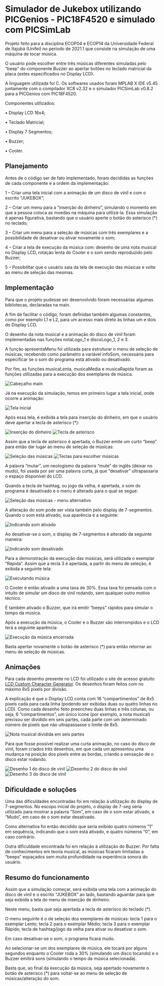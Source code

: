 
# Simulador de Jukebox utilizando PICGenios - PIC18F4520 e simulado com PICSimLab

Projeto feito para a disciplina ECOP04 e ECOP14 da Universidade Federal de Itajubá (Unifei) no período de 2021.1 que consiste na simulação de uma máquina de tocar música. 

O usuário pode escolher entre três músicas diferentes simuladas pelo “beep” do componente Buzzer ao apertar botões no teclado matricial da placa (estes especificados no Display LCD).
	
  A linguagem utilizada foi C. Os softwares usados foram MPLAB X IDE v5.45 juntamente com o compilador XC8 v2.32 e o simulador PICSimLab v0.8.2 para a PICGenios com PIC18F4520.

Componentes utilizados:

• Display LCD 16x4;

• Teclado Matricial;

• Display 7 Segmentos;

• Buzzer;

• Cooler.

## Planejamento

Antes de o código ser de fato implementado, foram decididas as funções de cada componente e a ordem da implementação:

1 – Criar uma tela inicial com a animação de um disco de vinil e com o escrito “JUKEBOX”;

2 – Criar um menu para a “inserção do dinheiro”, simulando o momento em que a pessoa coloca as moedas na máquina para utilizá-la. Essa simulação é apenas figurativa, bastando que o usuário aperte o botão do asterisco (*) no teclado;

3 – Criar um menu para a seleção de músicas com três exemplares e a possibilidade de desativar ou ativar novamente o som;

4 – Criar a tela de execução da música com: desenho de uma nota musical no Display LCD, rotação lenta do Cooler e o som sendo reproduzido pelo Buzzer;

5 – Possibilitar que o usuário saia da tela de execução das músicas e volte ao menu de seleção das mesmas.

## Implementação

Para que o projeto pudesse ser desenvolvido foram necessárias algumas bibliotecas, declaradas na main.

A fim de facilitar o código, foram definidas também algumas constantes, como por exemplo L1 e L2, para um acesso mais direto às linhas um e dois do Display LCD.

O desenho da nota musical e a animação do disco de vinil foram implementadas nas funções notaLogo_1 e discoLogo_1, 2 e 3. 

A função apresentaMenu foi utilizada para estruturar o menu de seleção de músicas, recebendo como parâmetro a variável infoSom, necessária para especificar se o som do programa está ativado ou desativado. 

Por fim, as funções musicaLenta, musicaMedia e musicaRapida foram as funções utilizadas para a execução dos exemplares de música.

![Cabeçalho main](https://i.ibb.co/jTLVZRt/codigo-01.png)

Já na execução da simulação, temos em primeiro lugar a tela inicial, onde ocorre a animação:

![Tela inicial](https://i.ibb.co/ScHbSmW/simula-o-01.png)

Após essa tela, é exibida a tela para inserção do dinheiro, em que o usuário deve apertar a tecla de asterisco (*):

![Inserção do dinheiro](https://i.ibb.co/D43LXdK/simula-o-02.png)
![Tecla de asterisco](https://i.ibb.co/HXDzWjV/teclado-01.png)

Assim que a tecla de asterisco é apertada, o Buzzer emite um curto “beep” para então dar lugar ao menu de seleção de músicas:

![Seleção das músicas](https://i.ibb.co/cYR7ZSx/simula-o-03.png)
![Teclas para escolher músicas](https://i.ibb.co/8D2bXpW/teclado-03.png)

A palavra “mutar”, um neologismo da palavra “mute” do inglês (deixar no mudo), foi usada por ser uma palavra curta, já que “desativar” ultrapassaria o espaço disponível do LCD. 

Quando a tecla de hashtag, ou jogo da velha, é apertada, o som do programa é desativado e o menu é alterado para o qual se segue:

![Seleção das músicas - menu alternativo](https://i.ibb.co/R37yvsV/simula-o-04.png)

A alteração do som pode ser vista também pelo display de 7-segmentos. Quando o som está ativado, sua aparência é a seguinte:

![Indicando som ativado](https://i.ibb.co/vHtX1n1/simula-o-05.png)

Ao desativar-se o som, o display de 7-segmentos é alterado da seguinte maneira:

![Indicando som desativado](https://i.ibb.co/nsCPhzX/simula-o-06.png)

Para a demonstração da execução das músicas, será utilizada o exemplar “Rápida”. Assim que a tecla 3 é apertada, a partir do menu de seleção, é exibida a seguinte tela:

![Executando música](https://i.ibb.co/BZbBfDM/simula-o-07.png)

O Cooler é então ativado a uma taxa de 30%. Essa taxa foi pensada com o intuito de simular um disco de vinil rodando, sem qualquer outro motivo técnico. 

É também ativado o Buzzer, que irá emitir “beeps” rápidos para simular o tempo da música.

Após a execução da música, o Cooler e o Buzzer são interrompidos e o LCD terá a seguinte aparência:

![Execução da música encerrada](https://i.ibb.co/Srv1RTg/simula-o-08.png)

Basta apertar novamente o botão de asterisco (*) para então retornar ao menu de seleção de músicas.

## Animações

Para cada desenho presente no LCD foi utilizado o site de acesso gratuito [LCD Custom Character Generator](https://maxpromer.github.io/LCD-Character-Creator/). Os desenhos foram feitos com no máximo 8x5 pixels por divisão.

A explicação é que o Display LCD conta com 16 “compartimentos” de 8x5 pixels cada para cada linha (podendo ser exibidas duas ou quatro linhas no LCD). Como cada desenho feito preencheu duas linhas e três colunas, ou seja, 6 “compartimentos”, um único ícone (por exemplo, a nota musical) precisou ser dividido em seis partes, cada parte com um determinado número de pixels que não ultrapassasse o limite de 8x5.

![Nota musical dividida em seis partes](https://i.ibb.co/RQHcjHP/lcd-01.png)

Para que fosse possível realizar uma curta animação, no caso do disco de vinil, foram criados três desenhos, em que cada um apresentou uma mudança na posição dos pixels entre as bordas, criando a sensação de o disco estar rodando.

![Desenho 1 do disco de vinil](https://i.ibb.co/k4DzkrK/lcd-02.png)
![Desenho 2 do disco de vinil](https://i.ibb.co/wWC0nbX/lcd-04.png)
![Desenho 3 do disco de vinil](https://i.ibb.co/D9nPr3T/lcd-06.png)

## Dificuldade e soluções

Uma das dificuldades encontradas foi em relação à utilização do display de 7-segmentos. No escopo inicial do projeto, o display de 7-seg seria utilizado para mostrar a palavra “Som”, em caso de o som estar ativado, e “Mudo”, em caso de o som estar desativado.

Como alternativa foi então decidido que seria exibido quatro números “1” em sequência, indicando que o som está ativado, e quatro números “0”, em caso contrário.

Outra dificuldade encontrada foi em relação à utilização do Buzzer. Por falta de conhecimentos em teoria musical, as músicas ficaram limitadas a “beeps” espaçados sem muita profundidade na experiência sonora do usuário.

## Resumo do funcionamento

Assim que a simulação começar, será exibida uma tela com a animação do disco de vinil e o escrito “JUKEBOX” ao lado, bastando aguardar para que seja exibida a tela do menu de inserção de dinheiro. 

Neste menu, basta que seja apertada a tecla de asterisco do teclado (*). 

O menu seguinte é o de seleção dos exemplares de músicas: tecla 1 para o exemplar Lento; tecla 2 para o exemplar Médio; tecla 3 para o exemplar Rápido; tecla de hashtag/jogo da velha para ativar ou desativar o som. 

Em caso desativar-se o som, o programa ficará mudo. 

Ao selecionar-se um dos exemplares de música, ele tocará por alguns segundos enquanto o Cooler roda a 30% (simulando um disco tocando) e o Buzzer emitirá sons (simulando o tempo da música selecionada). 

Basta que, ao final da execução da música, seja apertado novamente o botão de asterisco (*) para voltar-se ao menu de seleção de músicas/alteração do som.
